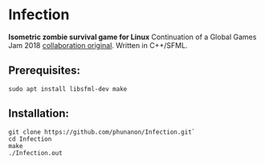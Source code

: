# Infection
**Isometric zombie survival game for Linux**
Continuation of a Global Games Jam 2018 [collaboration original](https://github.com/danielshare/GGJ2018).
Written in C++/SFML.


## Prerequisites:

`sudo apt install libsfml-dev make`


## Installation:

```
git clone https://github.com/phunanon/Infection.git`
cd Infection
make
./Infection.out
```

